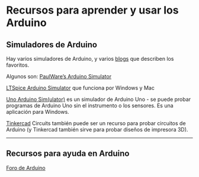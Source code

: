 # Recursos para aprender y usar los Arduino

## Simuladores de Arduino

Hay varios simuladores de Arduino, y varios [blogs](https://tutorial45.com/arduino-simulator-emulator/) que describen los favoritos.

Algunos son: [PaulWare’s Arduino Simulator](https://github.com/Paulware/ArduinoDebugger)

[LTSpice Arduino Simulator](https://www.analog.com/en/design-center/design-tools-and-calculators.html#) que funciona por Windows y Mac

[Uno Arduino Sim(ulator)](https://www.sites.google.com/site/unoardusim/) es un simulador de Arduino Uno - se puede probar programas de Arduino Uno sin el instrumento o los sensores. Es una aplicación para Windows.

[Tinkercad](tinkercad.com) Circuits también puede ser un recurso para probar circuitos de Arduino (y Tinkercad también sirve para probar diseños de impresora 3D). 

***

## Recursos para ayuda en Arduino

[Foro de Arduino](https://forum.arduino.cc/)
